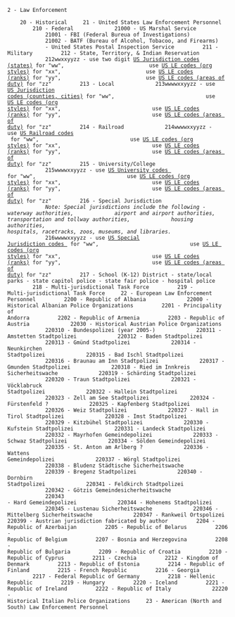 <code>2 - Law Enforcement  
    20 - Historical
    21 - United States Law Enforcement Personnel
        210 - Federal
            21000 - US Marshal Service
            21001 - FBI (Federal Bureua of Investigations)
            21002 - BATF (Bureau of Alcohol, Tobacoo, and Firearms)
            - United States Postal Inspection Service
        211 - Military
        212 - State, Territory, & Indian Reservation
            212wwxxyyzz - use two digit [US Jurisdiction codes (states)](/codes/supplementary/us-jurisdictions.txt) for "ww", 
                          use [US LE codes (org styles)](/codes/supplementary/us-law-enforcement.txt) for "xx",
                          use [US LE codes (ranks)](/codes/supplementary/us-law-enforcement.txt) for "yy",
                          use [US LE codes (areas of duty)](/codes/supplementary/us-law-enforcement.txt) for "zz"
        213 - Local
            213wwwwxxyyzz - use [US Jurisdiction codes (counties, cities)](/codes/supplementary/us-jurisdictions.txt) for "ww", 
                            use [US LE codes (org styles)](/codes/supplementary/us-law-enforcement.txt) for "xx",
                            use [US LE codes (ranks)](/codes/supplementary/us-law-enforcement.txt) for "yy",
                            use [US LE codes (areas of duty)](/codes/supplementary/us-law-enforcement.txt) for "zz"
        214 - Railroad
            214wwwwxxyyzz - use [US Railroad codes ](/codes/supplementary/us-railroads.txt) for "ww", 
                            use [US LE codes (org styles)](/codes/supplementary/us-law-enforcement.txt) for "xx",
                            use [US LE codes (ranks)](/codes/supplementary/us-law-enforcement.txt) for "yy",
                            use [US LE codes (areas of duty)](/codes/supplementary/us-law-enforcement.txt) for "zz"
        215 - University/College
            215wwwwxxyyzz - use [US University codes ](/codes/supplementary/us-universities.txt) for "ww", 
                            use [US LE codes (org styles)](/codes/supplementary/us-law-enforcement.txt) for "xx",
                            use [US LE codes (ranks)](/codes/supplementary/us-law-enforcement.txt) for "yy",
                            use [US LE codes (areas of duty)](/codes/supplementary/us-law-enforcement.txt) for "zz"
        216 - Special Jurisdiction
            
            *Note: Special jurisdictions include the following - waterway authorities,
            airport and airport authorities, transportation and tollway authorities,
            housing authorities, hospitals, racetracks, zoos, museums, and libraries.*
            
            216wwwwxxyyzz - use [US Special Jurisdiction codes ](/codes/supplementary/us-special-jurisdictions.txt) for "ww", 
                            use [US LE codes (org styles)](/codes/supplementary/us-law-enforcement.txt) for "xx",
                            use [US LE codes (ranks)](/codes/supplementary/us-law-enforcement.txt) for "yy",
                            use [US LE codes (areas of duty)](/codes/supplementary/us-law-enforcement.txt) for "zz"
        217 - School (K-12) District
         - state/local parks
         - state capitol police
         - state fair police
         - hospital police
        218 - Multi-jurisdictional Task Force
        219 - Multi-jurisdictional Task Force
    22 - European Law Enforcement Personnel
        2200 - Republic of Albania
            22000 - Historical Albanian Police Organizations
        2201 - Principality of Andorra
        2202 - Republic of Armenia
        2203 - Republic of Austria
            22030 - Historical Austrian Police Organizations
            220310 - Bundespolizei (year 2005-)
            220311 - Amstetten Stadtpolizei
            220312 - Baden Stadtpolizei
            220313 - Gmünd Stadtpolizei
            220314 - Neunkirchen Stadtpolizei
            220315 - Bad Ischl Stadtpolizei
            220316 - Braunau am Inn Stadtpolizei
            220317 - Gmunden Stadtpolizei
            220318 - Ried im Innkreis Sicherheitswache
            220319 - Schärding Stadtpolizei
            220320 - Traun Stadtpolizei
            220321 - Vöcklabruck Stadtpolizei
            220322 - Hallein Stadtpolizei
            220323 - Zell am See Stadtpolizei
            220324 - Fürstenfeld ?
            220325 - Kapfenberg Stadtpolizei
            220326 - Weiz Stadtpolizei
            220327 - Hall in Tirol Stadtpolizei
            220328 - Imst Stadtpolizei
            220329 - Kitzbühel Stadtpolizei
            220330 - Kufstein Stadtpolizei
            220331 - Landeck Stadtpolizei
            220332 - Mayrhofen Gemeindepolizei
            220333 - Schwaz Stadtpolizei
            220334 - Sölden Gemeindepolizei
            220335 - St. Anton am Arlberg ?
            220336 - Wattens Gemeindepolizei
            220337 - Wörgl Stadtpolizei
            220338 - Bludenz Städtische Sicherheitswache
            220339 - Bregenz Stadtpolizei
            220340 - Dornbirn Stadtpolizei
            220341 - Feldkirch Stadtpolizei
            220342 - Götzis  Gemeindesicherheitswache
            220343 - Hard Gemeindepolizei
            220344 - Hohenems Stadtpolizei
            220345 - Lustenau Sicherheitswache
            220346 - Mittelberg Sicherheitswache
            220347 - Rankweil Ortspolizei
            220399 - Austrian jurisdiction fabricated by author
        2204 - Republic of Azerbaijan
        2205 - Republic of Belarus
        2206 - Republic of Belgium
        2207 - Bosnia and Herzegovina
        2208 - Republic of Bulgaria
        2209 - Republic of Croatia
        2210 - Republic of Cyprus
        2211 - Czechia
        2212 - Kingdom of Denmark
        2213 - Republic of Estonia
        2214 - Republic of Finland
        2215 - French Republic
        2216 - Georgia
        2217 - Federal Republic of Germany
        2218 - Hellenic Republic
        2219 - Hungary
        2220 - Iceland
        2221 - Republic of Ireland
        2222 - Republic of Italy
            22220 - Historical Italian Police Organizations
    23 - American (North and South) Law Enforcement Personnel
</code>

